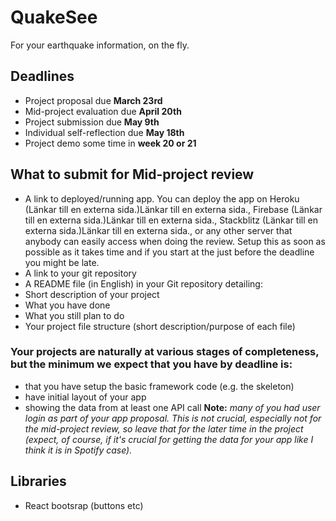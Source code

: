 # QuakeSee
For your earthquake information, on the fly.

## Deadlines

- Project proposal due **March 23rd**
- Mid-project evaluation due **April 20th**
- Project submission due **May 9th**
- Individual self-reflection due **May 18th**
- Project demo some time in **week 20 or 21**

## What to submit for Mid-project review

- A link to deployed/running app. You can deploy the app on Heroku (Länkar till en externa sida.)Länkar till en externa sida., Firebase (Länkar till en externa sida.)Länkar till en externa sida., Stackblitz (Länkar till en externa sida.)Länkar till en externa sida., or any other server that anybody can easily access when doing the review. Setup this as soon as possible as it takes time and if you start at the just before the deadline you might be late.
- A link to your git repository
- A README file (in English) in your Git repository detailing:
- Short description of your project
- What you have done
- What you still plan to do
- Your project file structure (short description/purpose of each file)

### Your projects are naturally at various stages of completeness, but the minimum we expect that you have by deadline is:
- that you have setup the basic framework code (e.g. the skeleton)
- have initial layout of your app
- showing the data from at least one API call
**Note:** *many of you had user login as part of your app proposal. This is not crucial, especially not for the mid-project review, so leave that for the later time in the project (expect, of course, if it's crucial for getting the data for your app like I think it is in Spotify case).* 

## Libraries

- React bootsrap (buttons etc)
